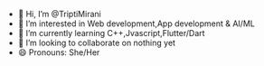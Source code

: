 - 👋 Hi, I’m @TriptiMirani
- 👀 I’m interested in Web development,App development & AI/ML
- 🌱 I’m currently learning C++,Jvascript,Flutter/Dart
- 💞️ I’m looking to collaborate on nothing yet
- 😄 Pronouns: She/Her

<!---
TriptiMirani/TriptiMirani is a ✨ special ✨ repository because its `README.md` (this file) appears on your GitHub profile.
You can click the Preview link to take a look at your changes.
--->
